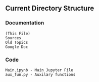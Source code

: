 ## Current Directory Structure
### Documentation
    (This File)
    Sources
    Old Topics
    Google Doc
### Code
    Main.ipynb - Main Jupyter File 
    aux_fun.py - Auxilary functions
